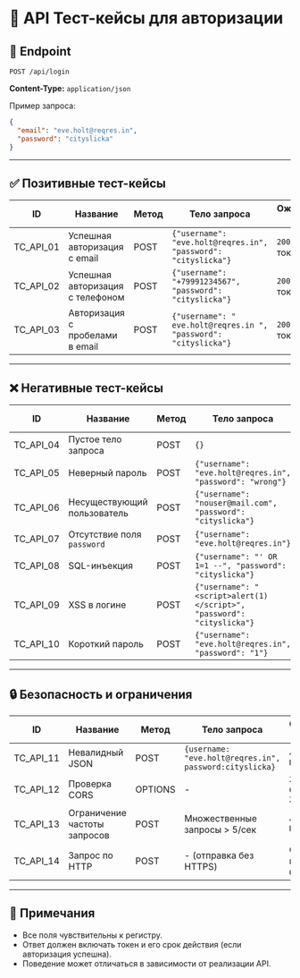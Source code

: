# 🧪 API Тест-кейсы для авторизации

## 📌 Endpoint

```
POST /api/login
```

**Content-Type:** `application/json`

Пример запроса:
```json
{
  "email": "eve.holt@reqres.in",
  "password": "cityslicka"
}
```

---

## ✅ Позитивные тест-кейсы

| ID         | Название                             | Метод | Тело запроса                                                                 | Ожидаемый ответ         |
|------------|---------------------------------------|--------|------------------------------------------------------------------------------|--------------------------|
| TC_API_01  | Успешная авторизация с email          | POST   | `{"username": "eve.holt@reqres.in", "password": "cityslicka"}`                     | `200 OK`, JWT токен      |
| TC_API_02  | Успешная авторизация с телефоном      | POST   | `{"username": "+79991234567", "password": "cityslicka"}`                         | `200 OK`, JWT токен      |
| TC_API_03  | Авторизация с пробелами в email       | POST   | `{"username": " eve.holt@reqres.in ", "password": "cityslicka"}`                   | `200 OK`, JWT токен      |

---

## ❌ Негативные тест-кейсы

| ID         | Название                             | Метод | Тело запроса                                                                 | Ожидаемый ответ         |
|------------|---------------------------------------|--------|------------------------------------------------------------------------------|--------------------------|
| TC_API_04  | Пустое тело запроса                   | POST   | `{}`                                                                         | `400 Bad Request`        |
| TC_API_05  | Неверный пароль                       | POST   | `{"username": "eve.holt@reqres.in", "password": "wrong"}`                      | `401 Unauthorized`       |
| TC_API_06  | Несуществующий пользователь           | POST   | `{"username": "nouser@mail.com", "password": "cityslicka"}`                      | `401 Unauthorized`       |
| TC_API_07  | Отсутствие поля `password`            | POST   | `{"username": "eve.holt@reqres.in"}`                                           | `400 Bad Request`        |
| TC_API_08  | SQL-инъекция                          | POST   | `{"username": "' OR 1=1 --", "password": "cityslicka"}`                          | `400/401`, не вход       |
| TC_API_09  | XSS в логине                          | POST   | `{"username": "<script>alert(1)</script>", "password": "cityslicka"}`            | `400 Bad Request`        |
| TC_API_10  | Короткий пароль                       | POST   | `{"username": "eve.holt@reqres.in", "password": "1"}`                          | `400 Bad Request`        |

---

## 🔒 Безопасность и ограничения

| ID         | Название                             | Метод  | Тело запроса                                        | Ожидаемый результат              |
|------------|---------------------------------------|---------|-----------------------------------------------------|----------------------------------|
| TC_API_11  | Невалидный JSON                       | POST    | `{username: "eve.holt@reqres.in", password:cityslicka}`      | `400 Bad Request`               |
| TC_API_12  | Проверка CORS                         | OPTIONS | -                                                   | `204 No Content` или `200 OK`   |
| TC_API_13  | Ограничение частоты запросов          | POST    | Множественные запросы > 5/сек                       | `429 Too Many Requests`         |
| TC_API_14  | Запрос по HTTP                        | POST    | - (отправка без HTTPS)                              | Ошибка клиента или блокировка   |

---

## 🧩 Примечания

- Все поля чувствительны к регистру.
- Ответ должен включать токен и его срок действия (если авторизация успешна).
- Поведение может отличаться в зависимости от реализации API.
